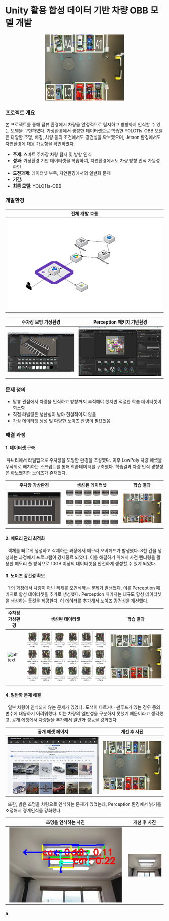 # Unity 활용 합성 데이터 기반 차량 OBB 모델 개발

<p align="center"><img src="imgs/image.png" width="250"></p>

### 프로젝트 개요
 본 프로젝트를 통해 탑뷰 환경에서 차량을 안정적으로 탐지하고 방향까지 인식할 수 있는 모델을 구현하였다. 가상환경에서 생성한 데이터셋으로 학습한 YOLO11s-OBB 모델은 다양한 조명, 배경, 차량 등의 조건에서도 강건성을 확보했으며, Jetson 환경에서도 자연환경에 대응 가능함을 확인하였다.
 - <b>주제</b>: 스마트 주차장 차량 탐지 및 방향 인식
 - <b>성과</b>: 가상환경 기반 데이터셋을 학습하여, 자연환경에서도 차량 방향 인식 가능성 확인
 - <b>도전과제</b>: 데이터셋 부족, 자연환경에서의 일반화 문제
 - <b>기간</b>: 
 - <b>최종 모델</b>: YOLO11s-OBB

### 개발환경

| 전체 개발 흐름 |
|----------------|
| ![alt text](<undefined (3).png>)  |

| 주차장 모방 가상환경 | Perception 패키지 기반환경 |
|----------------------|---------------------------|
| ![alt text](image.png) | ![alt text](image-1.png) |

### 문제 정의
- 탑뷰 관점에서 차량을 인식하고 방향까지 추적해야 했지만 적절한 학습 데이터셋이 희소함
- 직접 라벨링은 생산성이 낮아 현실적이지 않음
- 가상 데이터셋 생성 및 다양한 노이즈 반영이 필요했음

### 해결 과정

#### 1. 데이터셋 구축

&nbsp;유니티에서 타일맵으로 주차장을 모방한 환경을 조성했다. 이후 LowPoly 차량 에셋을 무작위로 배치하는 스크립트를 통해 학습데이터를 구축했다. 학습결과 차량 인식 경향성은 확보했지만 노이즈가 존재했다.

| 주차장 가상환경 | 생성된 데이터셋 | 학습 결과 |
|----------------------|---------------------------|---------------------------|
| ![alt text](<직접만든 가상환경 생성과정.gif>) | ![alt text](image-4.png) | ![alt text](image-3.png) |

#### 2. 메모리 관리 최적화

&nbsp; 객체를 빠르게 생성하고 삭제하는 과정에서 메모리 오버헤드가 발생했다. 8천 건을 생성하는 과정에서 프로그램이 강제종료 되었다. 이를 해결하기 위해서 사전 렌더링을 활용한 메모리 풀 방식으로 10GB 이상의 데이터셋을 안전하게 생성할 수 있게 되었다.

#### 3. 노이즈 강건성 확보

&nbsp; 1 의 과정에서 차량이 아닌 객체를 오인식하는 문제가 발생했다. 이를 Perception 패키지로 합성 데이터셋을 추가로 생성했다. Perception 패키지는 대규모 합성 데이터셋을 생성하는 툴킷을 제공한다. 이 데이터를 추가해서 노이즈 강건성을 개선했다.

| 주차장 가상환경 | 생성된 데이터셋 | 학습 결과 |
|----------------------|---------------------------|---------------------------|
| ![alt text](Perception-ezgif.com-video-to-gif-converter.gif) | ![alt text](image-5.png) | ![alt text](image-7.png) |

#### 4. 일반화 문제 해결

&nbsp; 일부 차량이 인식되지 않는 문제가 있었다. 도색이 다르거나 썬루프가 있는 경우 등의 변수에 대응하기 어려워했다. 이는 차량의 일반성을 구분하지 못했기 때문이라고 생각했고, 공개 에셋에서 차량들을 추가해서 일반화 성능을 강화했다.

| 공개 에셋 페이지 | 개선 후 사진 |
|----------------------|---------------------------|
| ![alt text](image-9.png) | ![alt text](image-10.png) |

&nbsp; 또한, 밝은 조명을 차량으로 인식하는 문제가 있었는데, Perception 환경에서 밝기를 조정해서 경계인식을 강화했다.

| 조명을 인식하는 사진 | 개선 후 사진 |
|----------------------|---------------------------|
| ![alt text](image-8.png) | ![alt text](image-2.png) |

#### 5. 
